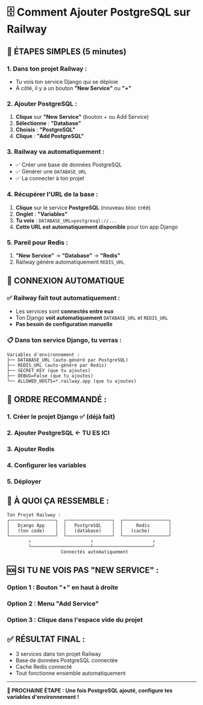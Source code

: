 # 🗄️ Comment Ajouter PostgreSQL sur Railway

## 🎯 **ÉTAPES SIMPLES (5 minutes)**

### **1. Dans ton projet Railway :**
- Tu vois ton service Django qui se déploie
- À côté, il y a un bouton **"New Service"** ou **"+"**

### **2. Ajouter PostgreSQL :**
1. **Clique** sur **"New Service"** (bouton + ou Add Service)
2. **Sélectionne** : **"Database"**
3. **Choisis** : **"PostgreSQL"**
4. **Clique** : **"Add PostgreSQL"**

### **3. Railway va automatiquement :**
- ✅ Créer une base de données PostgreSQL
- ✅ Générer une `DATABASE_URL`
- ✅ La connecter à ton projet

### **4. Récupérer l'URL de la base :**
1. **Clique** sur le service **PostgreSQL** (nouveau bloc créé)
2. **Onglet** : **"Variables"**
3. **Tu vois** : `DATABASE_URL=postgresql://...`
4. **Cette URL est automatiquement disponible** pour ton app Django

### **5. Pareil pour Redis :**
1. **"New Service"** → **"Database"** → **"Redis"**
2. Railway génère automatiquement `REDIS_URL`

## 🔗 **CONNEXION AUTOMATIQUE**

### **✅ Railway fait tout automatiquement :**
- Les services sont **connectés entre eux**
- Ton Django **voit automatiquement** `DATABASE_URL` et `REDIS_URL`
- **Pas besoin de configuration manuelle**

### **📋 Dans ton service Django, tu verras :**
```
Variables d'environnement :
├── DATABASE_URL (auto-généré par PostgreSQL)
├── REDIS_URL (auto-généré par Redis)  
├── SECRET_KEY (que tu ajoutes)
├── DEBUG=False (que tu ajoutes)
└── ALLOWED_HOSTS=*.railway.app (que tu ajoutes)
```

## 🎯 **ORDRE RECOMMANDÉ :**

### **1. Créer le projet Django** ✅ (déjà fait)
### **2. Ajouter PostgreSQL** ← **TU ES ICI**
### **3. Ajouter Redis**
### **4. Configurer les variables**
### **5. Déployer**

## 📸 **À QUOI ÇA RESSEMBLE :**

```
Ton Projet Railway :
┌─────────────────┐  ┌─────────────────┐  ┌─────────────────┐
│   Django App    │  │   PostgreSQL    │  │     Redis       │
│   (ton code)    │  │   (database)    │  │   (cache)       │
└─────────────────┘  └─────────────────┘  └─────────────────┘
        ↑                      ↑                      ↑
        └──────────────────────┴──────────────────────┘
                    Connectés automatiquement
```

## 🆘 **SI TU NE VOIS PAS "NEW SERVICE" :**

### **Option 1 :** Bouton "+" en haut à droite
### **Option 2 :** Menu "Add Service" 
### **Option 3 :** Clique dans l'espace vide du projet

## ✅ **RÉSULTAT FINAL :**
- 3 services dans ton projet Railway
- Base de données PostgreSQL connectée
- Cache Redis connecté  
- Tout fonctionne ensemble automatiquement

---

**🎯 PROCHAINE ÉTAPE : Une fois PostgreSQL ajouté, configure tes variables d'environnement !**
